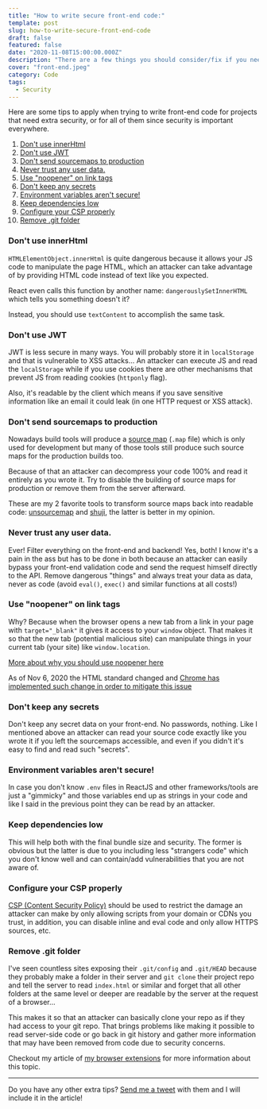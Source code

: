 ```yaml
---
title: "How to write secure front-end code:"
template: post
slug: how-to-write-secure-front-end-code
draft: false
featured: false
date: "2020-11-08T15:00:00.000Z"
description: "There are a few things you should consider/fix if you need your front-end code to be secure."
cover: "front-end.jpeg"
category: Code
tags:
  - Security
---
```


Here are some tips to apply when trying to write front-end code for projects that need extra security, or for all of them since security is important everywhere.

1. [Don't use innerHtml](#dont-use-innerhtml)
2. [Don't use JWT](#dont-use-jwt)
3. [Don't send sourcemaps to production](#dont-send-sourcemaps-to-production)
4. [Never trust any user data.](#never-trust-any-user-data)
5. [Use "noopener" on link tags](#use-noopener-on-link-tags)
6. [Don't keep any secrets](#dont-keep-any-secrets)
7. [Environment variables aren't secure!](#environment-variables-arent-secure)
8. [Keep dependencies low](#keep-dependencies-low)
9. [Configure your CSP properly](#configure-your-csp-properly)
10. [Remove .git folder](#remove-git-folder)

### Don't use innerHtml

`HTMLElementObject.innerHtml` is quite dangerous because it allows your JS code to manipulate the page HTML, which an attacker can take advantage of by providing HTML code instead of text like you expected.

React even calls this function by another name: `dangerouslySetInnerHTML` which tells you something doesn't it?

Instead, you should use `textContent` to accomplish the same task.

### Don't use JWT

JWT is less secure in many ways. You will probably store it in `localStorage` and that is vulnerable to XSS attacks... An attacker can execute JS and read the `localStorage` while if you use cookies there are other mechanisms that prevent JS from reading cookies (`httponly` flag).

Also, it's readable by the client which means if you save sensitive information like an email it could leak (in one HTTP request or XSS attack).

### Don't send sourcemaps to production

Nowadays build tools will produce a [source map](https://developer.mozilla.org/en-US/docs/Tools/Debugger/How_to/Use_a_source_map) (`.map` file) which is only used for development but many of those tools still produce such source maps for the production builds too.

Because of that an attacker can decompress your code 100% and read it entirely as you wrote it. Try to disable the building of source maps for production or remove them from the server afterward.

These are my 2 favorite tools to transform source maps back into readable code: [unsourcemap](https://github.com/timmc/unsourcemap) and [shuji](https://github.com/paazmaya/shuji), the latter is better in my opinion.

### Never trust any user data.

Ever! Filter everything on the front-end and backend! Yes, both! I know it's a pain in the ass but has to be done in both because an attacker can easily bypass your front-end validation code and send the request himself directly to the API. Remove dangerous "things" and always treat your data as data, never as code (avoid `eval()`, `exec()` and similar functions at all costs!)

### Use "noopener" on link tags

Why? Because when the browser opens a new tab from a link in your page with `target="_blank"` it gives it access to your `window` object. That makes it so that the new tab (potential malicious site) can manipulate things in your current tab (your site) like `window.location`.

[More about why you should use noopener here](https://dev.to/dhilipkmr/why-should-you-use-noopener-beware-of-security-flaws-3i57)

As of Nov 6, 2020 the HTML standard changed and [Chrome has implemented such change in order to mitigate this issue](https://bugs.chromium.org/p/chromium/issues/detail?id=898942#c28)

### Don't keep any secrets

Don't keep any secret data on your front-end. No passwords, nothing. Like I mentioned above an attacker can read your source code exactly like you wrote it if you left the sourcemaps accessible, and even if you didn't it's easy to find and read such "secrets".

### Environment variables aren't secure!

In case you don't know `.env` files in ReactJS and other frameworks/tools are just a "gimmicky" and those variables end up as strings in your code and like I said in the previous point they can be read by an attacker.

### Keep dependencies low

This will help both with the final bundle size and security. The former is obvious but the latter is due to you including less "strangers code" which you don't know well and can contain/add vulnerabilities that you are not aware of.

### Configure your CSP properly

[CSP (Content Security Policy)](https://developer.mozilla.org/en-US/docs/Web/HTTP/Headers/Content-Security-Policy) should be used to restrict the damage an attacker can make by only allowing scripts from your domain or CDNs you trust, in addition, you can disable inline and eval code and only allow HTTPS sources, etc.

### Remove .git folder

I've seen countless sites exposing their `.git/config` and `.git/HEAD` because they probably make a folder in their server and `git clone` their project repo and tell the server to read `index.html` or similar and forget that all other folders at the same level or deeper are readable by the server at the request of a browser...

This makes it so that an attacker can basically clone your repo as if they had access to your git repo. That brings problems like making it possible to read server-side code or go back in git history and gather more information that may have been removed from code due to security concerns.

Checkout my article of [my browser extensions](https://blog.rodrigograca.com/the-chrome-extensions-i-use-why/) for more information about this topic.

---

Do you have any other extra tips? [Send me a tweet](https://twitter.com/rodrigograca31) with them and I will include it in the article!
